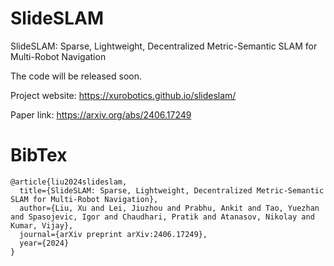 # SlideSLAM
SlideSLAM: Sparse, Lightweight, Decentralized Metric-Semantic SLAM for Multi-Robot Navigation

The code will be released soon. 

Project website: https://xurobotics.github.io/slideslam/

Paper link: https://arxiv.org/abs/2406.17249

# BibTex
```
@article{liu2024slideslam,
  title={SlideSLAM: Sparse, Lightweight, Decentralized Metric-Semantic SLAM for Multi-Robot Navigation},
  author={Liu, Xu and Lei, Jiuzhou and Prabhu, Ankit and Tao, Yuezhan and Spasojevic, Igor and Chaudhari, Pratik and Atanasov, Nikolay and Kumar, Vijay},
  journal={arXiv preprint arXiv:2406.17249},
  year={2024}
}
```

